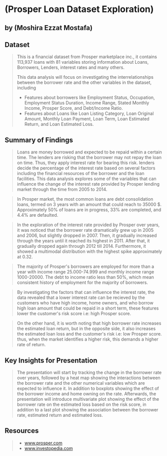 # (Prosper Loan Dataset Exploration)
## by (Moshira Ezzat Mostafa)


## Dataset

> This is a financial dataset from Prosper marketplace inc., it contains 113,937 loans with 81 variables storing information about Loans, Borrowers, Lenders, interest rates and many others.
>
> This data analysis will focus on investigating the interrelationships between the borrower rate and the other variables in the dataset, including 
> - Features about borrowers like Employment Status, Occupation, Employment Status Duration, Income Range, Stated Monthly Income, Prosper Score, and Debt/Income Ratio.
> - Features about Loans like Loan Listing Category, Loan Original Amount, Monthly Loan Payment, Loan Term, Loan Estimated Return, and Loan Estimated Loss.


## Summary of Findings

> Loans are money borrowed and expected to be repaid within a certain time. The lenders are risking that the borrower may not repay the loan on time. Thus, they apply interest rate for bearing this risk. lenders decide the percentage of the interest rate based on several factors including the financial resources of the borrower and the loan facilities. This data analysis explores some of the variables that can influence the change of the interest rate provided by Prosper lending market through the time from 2005 to 2014.

> In Prosper market, the most common loans are debt consolidation loans, termed on 3 years with an amount that could reach to 35000 $.  Approximately 50% of loans are in progress, 33% are completed, and 4.4% are defaulted.

> In the exploration of the interest rate provided by Prosper over years, it was noticed that the borrower rate dramatically grew up in 2005 and 2006, but slightly dropped in 2007. Then, it gradually increased through the years until it reached its highest in 2011. After that, it gradually dropped again through 2012 till 2014. Furthermore, it showed a multimodal distribution with the highest spike approximately at 0.32.

> The majority of Prosper's borrowers are employed for more than a year with income range 25.000-74.999 and monthly income range 1000-20000. The debt to income ratio less than 50%, which mean consistent history of employment for the majority of borrowers.

> By investigating the factors that can influence the interest rate, the data revealed that a lower interest rate can be recieved by the customers who have high income, home owners, and who borrow high loan amount that could be repaid in a short term, these features lower the customer's risk score i.e: high Prosper score.

> On the other hand, it is worth noting that high borrower rate increases the estimated loan return, but in the opposite side, it also increases the estimated loan loss and the customer's risk i.e: low Prosper score. thus, when the market identifies a higher risk, this demands a higher rate of return.


## Key Insights for Presentation

> The presentation will start by tracking the change in the borrower rate over years, followed by a heat map showing the interactions between the borrower rate and the other numerical variables which are expected to influence it. In addition to boxplots showing the effect of the borrower income and home owning on the rate. Afterwards, the presentation will introduce multivariate plot showing the effect of the borrower rate on the estimated loss based on the risk score, in addition to a last  plot showing the association between the borrower rate, estimated return and estimated loss.


## Resources
> - www.prosper.com
> - www.investopedia.com